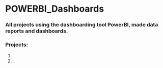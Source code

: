 # POWERBI_Dashboards

### All projects using the dashboarding tool PowerBI, made data reports and dashboards. 

### Projects: 
1. 
2.
  
